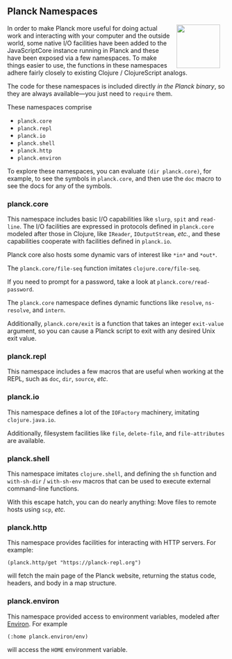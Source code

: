 ## Planck Namespaces

<img width="100" align="right" style="margin: 0ex 1em" src="img/planck-namespaces.jpg">

In order to make Planck more useful for doing actual work and interacting with your computer and the outside world, some native I/O facilities have been added to the JavaScriptCore instance running in Planck and these have been exposed via a few namespaces. To make things easier to use, the functions in these namespaces adhere fairly closely to existing Clojure / ClojureScript analogs.

The code for these namespaces is included directly _in the Planck binary_, so they are always available—you just need to `require` them.

These namespaces comprise
* `planck.core`
* `planck.repl`
* `planck.io`
* `planck.shell`
* `planck.http`
* `planck.environ`

To explore these namespaces, you can evaluate `(dir planck.core)`, for example, to see the symbols in `planck.core`, and then use the `doc` macro to see the docs for any of the symbols.

### planck.core

This namespace includes basic I/O capabilities like `slurp`, `spit` and `read-line`. The I/O facilities are expressed in protocols defined in `planck.core` modeled after those in Clojure, like `IReader`, `IOutputStream`, _etc._, and these capabilities cooperate with facilities defined in `planck.io`.

Planck core also hosts some dynamic vars of interest like `*in*` and `*out*`.

The `planck.core/file-seq` function imitates `clojure.core/file-seq`.

If you need to prompt for a password, take a look at `planck.core/read-password`.

The `planck.core` namespace defines dynamic functions like `resolve`, `ns-resolve`, and `intern`.

Additionally, `planck.core/exit` is a function that takes an integer `exit-value` argument, so you can cause a Planck script to exit with any desired Unix exit value.

### planck.repl

This namespace includes a few macros that are useful when working at the REPL, such as `doc`, `dir`, `source`, _etc_.

### planck.io

This namespace defines a lot of the `IOFactory` machinery, imitating `clojure.java.io`.

Additionally, filesystem facilities like `file`, `delete-file`, and `file-attributes` are available.

### planck.shell

This namespace imitates `clojure.shell`, and defining the `sh` function and `with-sh-dir` / `with-sh-env` macros that can be used to execute external command-line functions.

With this escape hatch, you can do nearly anything: Move files to remote hosts using `scp`, _etc._

### planck.http

This namespace provides facilities for interacting with HTTP servers. For example:

```
(planck.http/get "https://planck-repl.org")
```

will fetch the main page of the Planck website, returning the status code, headers, and body in a map structure.

### planck.environ

This namespace provided access to environment variables, modeled after [Environ](https://github.com/weavejester/environ). For example

```
(:home planck.environ/env)
```

will access the `HOME` environment variable.
